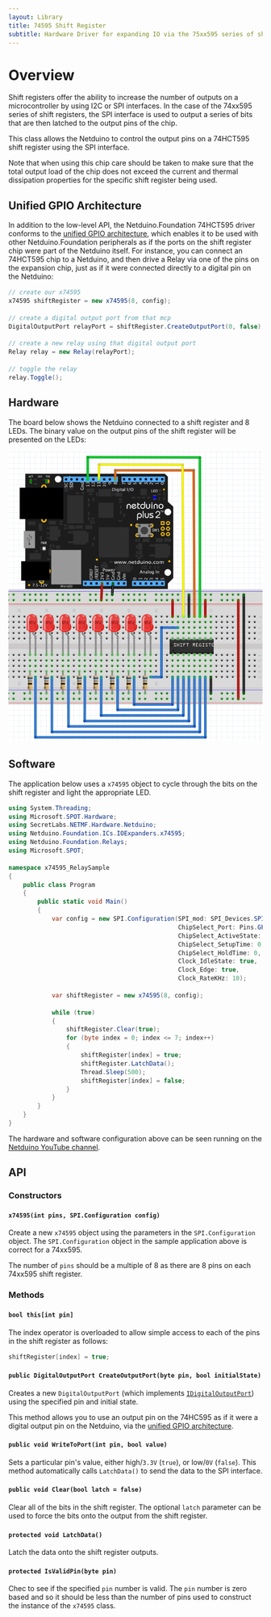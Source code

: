 ```yaml
---
layout: Library
title: 74595 Shift Register
subtitle: Hardware Driver for expanding IO via the 75xx595 series of shift registers.
---
```


# Overview

Shift registers offer the ability to increase the number of outputs on a microcontroller by using I2C or SPI interfaces.  In the case of the 74xx595 series of shift registers, the SPI interface is used to output a series of bits that are then latched to the output pins of the chip.

This class allows the Netduino to control the output pins on a 74HCT595 shift register using the SPI interface.

Note that when using this chip care should be taken to make sure that the total output load of the chip does not exceed the current and thermal dissipation properties for the specific shift register being used.

## Unified GPIO Architecture

In addition to the low-level API, the Netduino.Foundation 74HCT595 driver conforms to the [unified GPIO architecture](/API/GPIO/), which enables it to be used with other Netduino.Foundation peripherals as if the ports on the shift register chip were part of the Netduino itself. For instance, you can connect an 74HCT595 chip to a Netduino, and then drive a Relay via one of the pins on the expansion chip, just as if it were connected directly to a digital pin on the Netduino:

```csharp
// create our x74595
x74595 shiftRegister = new x74595(8, config);

// create a digital output port from that mcp
DigitalOutputPort relayPort = shiftRegister.CreateOutputPort(0, false);

// create a new relay using that digital output port
Relay relay = new Relay(relayPort);

// toggle the relay
relay.Toggle();
```

## Hardware

The board below shows the Netduino connected to a shift register and 8 LEDs.  The binary value on the output pins of the shift register will be presented on the LEDs:

![Shift Register and LEDs on Breadboard](ShiftRegisterAndLEDsOnBreadboard.png)

## Software

The application below uses a `x74595` object to cycle through the bits on the shift register and light the appropriate LED.

```csharp
using System.Threading;
using Microsoft.SPOT.Hardware;
using SecretLabs.NETMF.Hardware.Netduino;
using Netduino.Foundation.ICs.IOExpanders.x74595;
using Netduino.Foundation.Relays;
using Microsoft.SPOT;

namespace x74595_RelaySample
{
    public class Program
    {
        public static void Main()
        {
            var config = new SPI.Configuration(SPI_mod: SPI_Devices.SPI1,
                                               ChipSelect_Port: Pins.GPIO_PIN_D8,
                                               ChipSelect_ActiveState: false,
                                               ChipSelect_SetupTime: 0,
                                               ChipSelect_HoldTime: 0,
                                               Clock_IdleState: true,
                                               Clock_Edge: true,
                                               Clock_RateKHz: 10);

            var shiftRegister = new x74595(8, config);

            while (true)
            {
                shiftRegister.Clear(true);
                for (byte index = 0; index <= 7; index++)
                {
                    shiftRegister[index] = true;
                    shiftRegister.LatchData();
                    Thread.Sleep(500);
                    shiftRegister[index] = false;
                }
            }
        }
    }
}
```

The hardware and software configuration above can be seen running on the [Netduino YouTube channel](https://youtu.be/uLxth43EwIQ).

## API

### Constructors

#### `x74595(int pins, SPI.Configuration config)`

Create a new `x74595` object using the parameters in the `SPI.Configuration` object.  The `SPI.Configuration` object in the sample application above is correct for a 74xx595.

The number of `pins` should be a multiple of 8 as there are 8 pins on each 74xx595 shift register.

### Methods

#### `bool this[int pin]`

The index operator is overloaded to allow simple access to each of the pins in the shift register as follows:

```csharp
shiftRegister[index] = true;
```

#### `public DigitalOutputPort CreateOutputPort(byte pin, bool initialState)`

Creates a new `DigitalOutputPort` (which implements [`IDigitalOutputPort`](/API/GPIO/IDigitalOutputPort/)) using the specified pin and initial state.

This method allows you to use an output pin on the 74HC595 as if it were a digital output pin on the Netduino, via the [unified GPIO architecture](/API/GPIO/).

#### `public void WriteToPort(int pin, bool value)`

Sets a particular pin's value, either high/`3.3V` (`true`), or low/`0V` (`false`). This method automatically calls `LatchData()` to send the data to the SPI interface.

#### `public void Clear(bool latch = false)`

Clear all of the bits in the shift register.  The optional `latch` parameter can be used to force the bits onto the output from the shift register.

#### `protected void LatchData()`

Latch the data onto the shift register outputs.

#### `protected IsValidPin(byte pin)`

Chec to see if the specified `pin` number is valid. The `pin` number is zero based and so it should be less than the number of pins used to construct the instance of the `x74595` class.